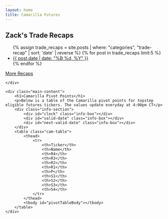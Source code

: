 ```yaml
---
layout: home
title: Camarilla Futures
---
```


<div class="container">
    <div class="sidebar">
<h2>Zack's Trade Recaps</h2>
<ul>
    {% assign trade_recaps = site.posts | where: "categories", "trade-recap" | sort: 'date' | reverse %}
    {% for post in trade_recaps limit:5 %}
    <li>
        <a href="{{ post.url | relative_url }}">{{ post.date | date: "%B %d, %Y" }}</a>
    </li>
    {% endfor %}
</ul>
<a href="{{ '/trade-recaps' | relative_url }}" class="view-more-link">More Recaps</a>

    </div>

    <div class="main-content">
        <h1>Camarilla Pivot Points</h1>
        <p>Below is a table of the Camarilla pivot points for topstep eligible futures tickers. The values update everyday at 4:00pm CT</p>
        <div class="info-section">
            <div id="clock" class="info-box"></div>
            <div id="valid-date" class="info-box"></div>
            <div id="next-valid-date" class="info-box"></div>
        </div>
        <table class="cam-table">
            <thead>
                <tr>
                    <th>Ticker</th>
                    <th>Name</th>
                    <th>R4</th>
                    <th>R3</th>
                    <th>R2</th>
                    <th>R1</th>
                    <th>P</th>
                    <th>S1</th>
                    <th>S2</th>
                    <th>S3</th>
                    <th>S4</th>
                </tr>
            </thead>
            <tbody id="pivotTableBody"></tbody>
        </table>
    </div>
</div>
